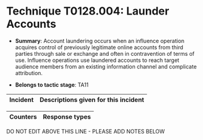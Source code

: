 # Technique T0128.004: Launder Accounts

* **Summary**: Account laundering occurs when an influence operation acquires control of previously legitimate online accounts from third parties through sale or exchange and often in contravention of terms of use. Influence operations use laundered accounts to reach target audience members from an existing information channel and complicate attribution.

* **Belongs to tactic stage**: TA11


| Incident | Descriptions given for this incident |
| -------- | -------------------- |



| Counters | Response types |
| -------- | -------------- |


DO NOT EDIT ABOVE THIS LINE - PLEASE ADD NOTES BELOW